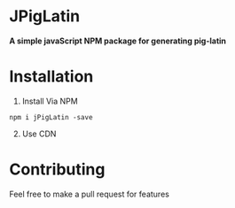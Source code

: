 # JPigLatin
**A simple javaScript NPM package for generating pig-latin**

# Installation

1) Install Via NPM

`npm i jPigLatin -save`


2) Use CDN 

# Contributing 
Feel free to make a pull request for features 


